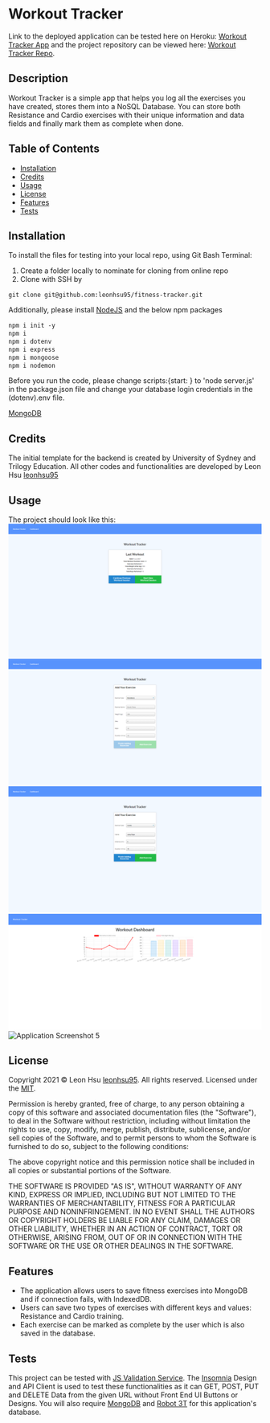 # Workout Tracker

Link to the deployed application can be tested here on Heroku: [Workout Tracker App](https://fitness-tracker-lh.herokuapp.com/) and the project repository can be viewed here: [Workout Tracker Repo](https://github.com/leonhsu95/fitness-tracker).

## Description

Workout Tracker is a simple app that helps you log all the exercises you have created, stores them into a NoSQL Database. You can store both Resistance and Cardio exercises with their unique information and data fields and finally mark them as complete when done.

## Table of Contents

- [Installation](#installation)
- [Credits](#credits)
- [Usage](#usage)
- [License](#license)
- [Features](#features)
- [Tests](#tests)


## Installation

To install the files for testing into your local repo, using Git Bash Terminal:

1) Create a folder locally to nominate for cloning from online repo
2) Clone with SSH by

```GitBash Commands
git clone git@github.com:leonhsu95/fitness-tracker.git
 ```

Additionally, please install [NodeJS](https://nodejs.org/en/) and the below npm packages

```Terminal Commands
npm i init -y
npm i
npm i dotenv
npm i express
npm i mongoose
npm i nodemon

 ```

Before you run the code, please change scripts:{start: } to 'node server.js' in the package.json file and change your database login credentials in the (dotenv).env file.

[MongoDB](https://www.mongodb.com/try/download/community)

## Credits

The initial template for the backend is created by University of Sydney and Trilogy Education.
All other codes and functionalities are developed by Leon Hsu [leonhsu95](https://github.com/leonhsu95)

## Usage

The project should look like this:  
![Application Screenshot](public/screenshots/screenshot.png)  
![Application Screenshot 2](public/screenshots/screenshot2.png)  
![Application Screenshot 3](public/screenshots/screenshot3.png)  
![Application Screenshot 4](public/screenshots/screenshot4.png)  
![Application Screenshot 5](public/screenshots/screenshot5.png)  

## License

Copyright 2021 © Leon Hsu [leonhsu95](https://github.com/leonhsu95). All rights reserved.
Licensed under the [MIT](https://opensource.org/licenses/MIT).

Permission is hereby granted, free of charge, to any person obtaining a copy
of this software and associated documentation files (the "Software"), to deal
in the Software without restriction, including without limitation the rights
to use, copy, modify, merge, publish, distribute, sublicense, and/or sell
copies of the Software, and to permit persons to whom the Software is
furnished to do so, subject to the following conditions:

The above copyright notice and this permission notice shall be included in all
copies or substantial portions of the Software.

THE SOFTWARE IS PROVIDED "AS IS", WITHOUT WARRANTY OF ANY KIND, EXPRESS OR
IMPLIED, INCLUDING BUT NOT LIMITED TO THE WARRANTIES OF MERCHANTABILITY,
FITNESS FOR A PARTICULAR PURPOSE AND NONINFRINGEMENT. IN NO EVENT SHALL THE
AUTHORS OR COPYRIGHT HOLDERS BE LIABLE FOR ANY CLAIM, DAMAGES OR OTHER
LIABILITY, WHETHER IN AN ACTION OF CONTRACT, TORT OR OTHERWISE, ARISING FROM,
OUT OF OR IN CONNECTION WITH THE SOFTWARE OR THE USE OR OTHER DEALINGS IN THE
SOFTWARE.

## Features

- The application allows users to save fitness exercises into MongoDB and if connection fails, with IndexedDB.
- Users can save two types of exercises with different keys and values: Resistance and Cardio training.
- Each exercise can be marked as complete by the user which is also saved in the database.


## Tests

This project can be tested with [JS Validation Service](https://jshint.com/). The [Insomnia](https://insomnia.rest/) Design and API Client 
is used to test these functionalities as it can GET, POST, PUT and DELETE Data from the given URL without Front End UI Buttons or Designs.
You will also require [MongoDB](https://www.mysql.com/products/community/) and [Robot 3T](https://dev.mysql.com/downloads/workbench/) for this application's database.



